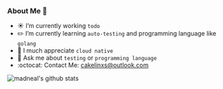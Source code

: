 ###  About Me 👋

-  :sunny: I’m currently working `todo`
-  :pencil2: I’m currently learning `auto-testing` and programming language like `golang`
-  :whale: I much appreciate  `cloud native` 
-  :speech_balloon: Ask me about `testing` or  `programming language`
-  :octocat: Contact Me:  cakelinxs@outlook.com


![madneal's github stats](https://github-readme-stats.vercel.app/api?username=linxs953&show_icons=true&theme=radical)
